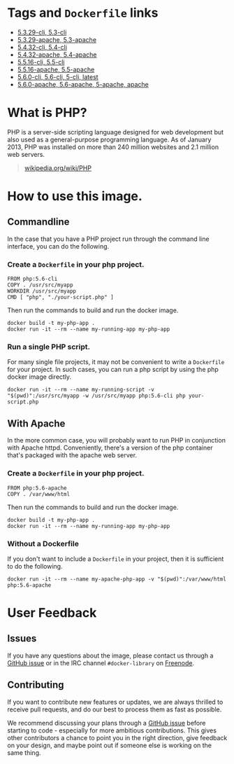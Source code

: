 # Tags and `Dockerfile` links

- [5.3.29-cli, 5.3-cli](https://github.com/docker-library/php/blob/3904b176167a07c8828b9a1b5b9a3ea55bd9f21d/5.3/Dockerfile)
- [5.3.29-apache, 5.3-apache](https://github.com/docker-library/php/blob/6b54c7fa3f42f0eaade30c1bbb05d5fc2c0b39c2/5.3/apache/Dockerfile)
- [5.4.32-cli, 5.4-cli](https://github.com/docker-library/php/blob/3904b176167a07c8828b9a1b5b9a3ea55bd9f21d/5.4/Dockerfile)
- [5.4.32-apache, 5.4-apache](https://github.com/docker-library/php/blob/6b54c7fa3f42f0eaade30c1bbb05d5fc2c0b39c2/5.4/apache/Dockerfile)
- [5.5.16-cli, 5.5-cli](https://github.com/docker-library/php/blob/3904b176167a07c8828b9a1b5b9a3ea55bd9f21d/5.5/Dockerfile)
- [5.5.16-apache, 5.5-apache](https://github.com/docker-library/php/blob/6b54c7fa3f42f0eaade30c1bbb05d5fc2c0b39c2/5.5/apache/Dockerfile)
- [5.6.0-cli, 5.6-cli, 5-cli, latest](https://github.com/docker-library/php/blob/3904b176167a07c8828b9a1b5b9a3ea55bd9f21d/5.6/Dockerfile)
- [5.6.0-apache, 5.6-apache, 5-apache, apache](https://github.com/docker-library/php/blob/6b54c7fa3f42f0eaade30c1bbb05d5fc2c0b39c2/5.6/apache/Dockerfile)

# What is PHP?
PHP is a server-side scripting language designed for web development but also used as a general-purpose programming language. As of January 2013, PHP was installed on more than 240 million websites and 2.1 million web servers.

>[wikipedia.org/wiki/PHP](http://en.wikipedia.org/wiki/PHP)

# How to use this image.

## Commandline

In the case that you have a PHP project run through the command line interface, you can do the following.

### Create a `Dockerfile` in your php project.

    FROM php:5.6-cli
    COPY . /usr/src/myapp
    WORKDIR /usr/src/myapp
    CMD [ "php", "./your-script.php" ]

Then run the commands to build and run the docker image.

    docker build -t my-php-app .
    docker run -it --rm --name my-running-app my-php-app

### Run a single PHP script.

For many single file projects, it may not be convenient to write a `Dockerfile` for your project. In such cases, you can run a php script by using the php docker image directly.

    docker run -it --rm --name my-running-script -v "$(pwd)":/usr/src/myapp -w /usr/src/myapp php:5.6-cli php your-script.php

## With Apache

In the more common case, you will probably want to run PHP in conjunction with Apache httpd. Conveniently, there's a version of the php container that's packaged with the apache web server.

### Create a `Dockerfile` in your php project.

    FROM php:5.6-apache
    COPY . /var/www/html

Then run the commands to build and run the docker image.

    docker build -t my-php-app .
    docker run -it --rm --name my-running-app my-php-app

### Without a Dockerfile

If you don't want to include a `Dockerfile` in your project, then it is sufficient to do the following.

    docker run -it --rm --name my-apache-php-app -v "$(pwd)":/var/www/html php:5.6-apache

# User Feedback

## Issues

If you have any questions about the image, please contact us through a [GitHub issue](https://github.com/docker-library/php/issues) or in the IRC channel `#docker-library` on [Freenode](https://freenode.net).

## Contributing

If you want to contribute new features or updates, we are always thrilled to receive pull requests, and do our best to process them as fast as possible.

We recommend discussing your plans through a [GitHub issue](https://github.com/docker-library/php/issues) before starting to code - especially for more ambitious contributions. This gives other contributors a chance to point you in the right direction, give feedback on your design, and maybe point out if someone else is working on the same thing.
